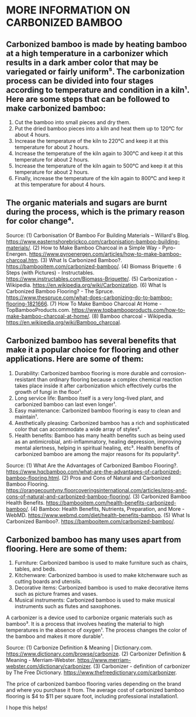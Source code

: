 MORE INFORMATION ON CARBONIZED BAMBOO
========================================

Carbonized bamboo is made by heating bamboo at a high temperature in a carbonizer which results in a dark amber color that may be variegated or fairly uniform⁵. The carbonization process can be divided into four stages according to temperature and condition in a kiln¹. Here are some steps that can be followed to make carbonized bamboo:
---------------------------------------------------------------------------------------------------------
1. Cut the bamboo into small pieces and dry them.
2. Put the dried bamboo pieces into a kiln and heat them up to 120°C for about 4 hours.
3. Increase the temperature of the kiln to 220°C and keep it at this temperature for about 2 hours.
4. Increase the temperature of the kiln again to 300°C and keep it at this temperature for about 2 hours.
5. Increase the temperature of the kiln again to 500°C and keep it at this temperature for about 2 hours.
6. Finally, increase the temperature of the kiln again to 800°C and keep it at this temperature for about 4 hours.

The organic materials and sugars are burnt during the process, which is the primary reason for color change⁴. 
----------------------------------------------------------------------------------------------------

Source: 
(1) Carbonisation Of Bamboo For Building Materials – Willard's Blog. https://www.easternshorebrickco.com/carbonisation-bamboo-building-materials/.
(2) How to Make Bamboo Charcoal in a Simple Way - Pyro-Energen. https://www.pyroenergen.com/articles/how-to-make-bamboo-charcoal.htm.
(3) What Is Carbonized Bamboo?. https://bambooitem.com/carbonized-bamboo/.
(4) Biomass Briquette : 6 Steps (with Pictures) - Instructables. https://www.instructables.com/Biomass-Briquette/.
(5) Carbonization - Wikipedia. https://en.wikipedia.org/wiki/Carbonization.
(6) What Is Carbonized Bamboo Flooring? - The Spruce. https://www.thespruce.com/what-does-carbonizing-do-to-bamboo-flooring-1821666.
(7) How To Make Bamboo Charcoal At Home - TopBambooProducts.com. https://www.topbambooproducts.com/how-to-make-bamboo-charcoal-at-home/.
(8) Bamboo charcoal - Wikipedia. https://en.wikipedia.org/wiki/Bamboo_charcoal.


Carbonized bamboo has several benefits that make it a popular choice for flooring and other applications. Here are some of them:
-------------------------------------------------------------------------------------------------------------------------------

1. Durability: Carbonized bamboo flooring is more durable and corrosion-resistant than ordinary flooring because a complex chemical reaction takes place inside it after carbonization which effectively curbs the growth of fungi in the floor¹.
2. Long service life: Bamboo itself is a very long-lived plant, and carbonized bamboo can last even longer¹.
3. Easy maintenance: Carbonized bamboo flooring is easy to clean and maintain¹.
4. Aesthetically pleasing: Carbonized bamboo has a rich and sophisticated color that can accommodate a wide array of styles².
5. Health benefits: Bamboo has many health benefits such as being used as an antimicrobial, anti-inflammatory, healing depression, improving mental alertness, helping in spiritual healing, etc³. Health benefits of carbonized bamboo are among the major reasons for its popularity³.



Source: 
(1) What Are the Advantages of Carbonized Bamboo Flooring?. https://www.hqcbamboo.com/what-are-the-advantages-of-carbonized-bamboo-flooring.html.
(2) Pros and Cons of Natural and Carbonized Bamboo Flooring. https://orangecountyny.floorcoveringsinternational.com/articles/pros-and-cons-of-natural-and-carbonized-bamboo-flooring/.
(3) Carbonized Bamboo Health Benefits. https://bambooitem.com/health-benefits-carbonized-bamboo/.
(4) Bamboo: Health Benefits, Nutrients, Preparation, and More - WebMD. https://www.webmd.com/diet/health-benefits-bamboo.
(5) What Is Carbonized Bamboo?. https://bambooitem.com/carbonized-bamboo/.


Carbonized bamboo has many uses apart from flooring. Here are some of them:
---------------------------------------------------------------------------

1. Furniture: Carbonized bamboo is used to make furniture such as chairs, tables, and beds.
2. Kitchenware: Carbonized bamboo is used to make kitchenware such as cutting boards and utensils.
3. Decorative items: Carbonized bamboo is used to make decorative items such as picture frames and vases.
4. Musical instruments: Carbonized bamboo is used to make musical instruments such as flutes and saxophones.



A carbonizer is a device used to carbonize organic materials such as bamboo³. It is a process that involves heating the material to high temperatures in the absence of oxygen¹. The process changes the color of the bamboo and makes it more durable¹.


Source:
(1) Carbonize Definition & Meaning | Dictionary.com. https://www.dictionary.com/browse/carbonize.
(2) Carbonizer Definition & Meaning - Merriam-Webster. https://www.merriam-webster.com/dictionary/carbonizer.
(3) Carbonizer - definition of carbonizer by The Free Dictionary. https://www.thefreedictionary.com/carbonizer.



The price of carbonized bamboo flooring varies depending on the brand and where you purchase it from. The average cost of carbonized bamboo flooring is $4 to $11 per square foot, including professional installation1. 

I hope this helps!




